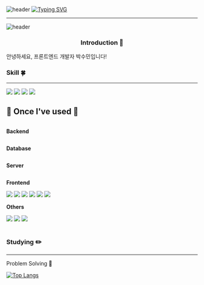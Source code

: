 ![header](https://capsule-render.vercel.app/api?type=waving&color=ff9750&text=&animation=twinkling&height=80)
[![Typing SVG](https://readme-typing-svg.demolab.com?font=Alkatra&weight=500&size=45&duration=3500&pause=3&color=ff9750&center=false&vCenter=false&multiline=true&repeat=true&width=1000&height=100&lines=Welcome+to+suemin's+GitHub!👋)](https://git.io/typing-svg)

<div align="left">

-------


![header](https://capsule-render.vercel.app/api?height=350&text=Frontend-Developer&desc=I'm+suemin%20&color=ff9750&type=venom&&stroke=ff9750)

### <center>Introduction 🙌</center>
안녕하세요, 프론트엔드 개발자 박수민입니다!


### Skill 🍀
---


<div>
  <img src="https://img.shields.io/badge/Typescript-3178C6?style=typescript&logo=typescript&logoColor=white"/>
  <img src="https://img.shields.io/badge/Javascript-F7DF1E?style=Javascript&logo=Javascript&logoColor=white"/>
  <img src="https://img.shields.io/badge/React-61DAFB?style=React&logo=React&logoColor=white"/>
  <img src="https://img.shields.io/badge/Vue.js-4FC08D?style=vuedotjst&logo=Vue.js&logoColor=white"/>

  
</div>


## 🔨 Once I've used 🔨
<div style="display:flex; flex-direction:column; align-items:flex-start;">
    <!-- Backend -->
    <p><strong>Backend</strong></p>
    <div>
<!--         <img src="https://img.shields.io/badge/Java-007396?style=for-the-badge&logo=Java&logoColor=white"> 
        <img src="https://img.shields.io/badge/Spring Boot-6DB33F?style=for-the-badge&logo=spring boot&logoColor=white">  -->
    </div>
    <!-- Database -->
    <p><strong>Database</strong></p>
    <div>
<!--         <img src="https://img.shields.io/badge/oracle-F80000?style=for-the-badge&logo=oracle&logoColor=white"> 
        <img src="https://img.shields.io/badge/mysql-4479A1?style=for-the-badge&logo=mysql&logoColor=white"> 
        <img src="https://img.shields.io/badge/firebase-FFCA28?style=for-the-badge&logo=firebase&logoColor=white"> -->
    </div>
    <!-- Server -->
    <p><strong>Server</strong></p>
    <div>
<!--         <img src="https://img.shields.io/badge/linux-FCC624?style=for-the-badge&logo=linux&logoColor=black"> 
        <img src="https://img.shields.io/badge/apache tomcat-F8DC75?style=for-the-badge&logo=apachetomcat&logoColor=black">
        <img src="https://img.shields.io/badge/Amazon AWS-232F3E?style=for-the-badge&logo=amazon aws&logoColor=white">  -->
    </div>
    <!-- Frontend -->
    <p><strong>Frontend</strong></p>
    <div>
        <img src="https://img.shields.io/badge/html5-E34F26?style=flat-square&logo=html5&logoColor=white"> 
        <img src="https://img.shields.io/badge/css-1572B6?style=flat-square&logo=css3&logoColor=white"> 
        <img src="https://img.shields.io/badge/Typescript-3178C6?style=flat-square&logo=Typescript&logoColor=white"/>
        <img src="https://img.shields.io/badge/javascript-F7DF1E?style=flat-square&logo=javascript&logoColor=black"> 
        <img src="https://img.shields.io/badge/bootstrap-7952B3?style=flat-square&logo=bootstrap&logoColor=white">
        <img src="https://img.shields.io/badge/Flutter-02569B?style=flat-square&logo=flutter&logoColor=white"/>
    </div>
    <!-- Others -->
    <p><strong>Others</strong></p>
    <div>
        <img src="https://img.shields.io/badge/Kotlin-7F52FF?style=flat-square&logo=kotlin&logoColor=white">
        <img src="https://img.shields.io/badge/Andoid Studio-3DDC84?style=flat-square&logo=android studio&logoColor=white">
        <img src="https://img.shields.io/badge/python-3776AB?style=flat-square&logo=python&logoColor=white"> 
</div><br>
</div>





### Studying ✏️
<hr>



Problem Solving 💪






[![Top Langs](https://github-readme-stats.vercel.app/api/top-langs/?username=sueminPark&langs_count=8)](https://github.com/sueminPark/github-readme-stats)

</center>


